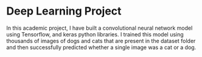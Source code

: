 # Deep Learning Project
In this academic project, I have built a convolutional neural network model using Tensorflow, and keras python libraries. I trained this model using thousands of images of dogs and cats that are present in the dataset folder and then successfully predicted whether a single image was a cat or a dog.
